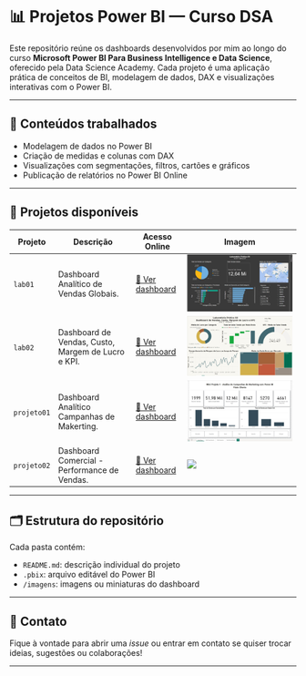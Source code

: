 # 📊 Projetos Power BI — Curso DSA

Este repositório reúne os dashboards desenvolvidos por mim ao longo do curso **Microsoft Power BI Para Business Intelligence e Data Science**, oferecido pela Data Science Academy.
Cada projeto é uma aplicação prática de conceitos de BI, modelagem de dados, DAX e visualizações interativas com o Power BI.

---

## 🧠 Conteúdos trabalhados

- Modelagem de dados no Power BI
- Criação de medidas e colunas com DAX
- Visualizações com segmentações, filtros, cartões e gráficos
- Publicação de relatórios no Power BI Online

---

## 📁 Projetos disponíveis

| Projeto      | Descrição                                     | Acesso Online            | Imagem                     |
|--------------|-----------------------------------------------|---------------------------|-----------------------------|
| `lab01`      | Dashboard Analítico de Vendas Globais.  | [🔗 Ver dashboard]() | ![](./lab01/imagens/dash1.jpg) |
| `lab02`      | Dashboard de Vendas, Custo, Margem de Lucro e KPI.   | [🔗 Ver dashboard]() | ![](./lab02/imagens/dash2.jpg) |
| `projeto01`  | Dashboard Analítico Campanhas de Makerting.    | [🔗 Ver dashboard]() | ![](./projeto01/imagens/dash3.jpg) |
| `projeto02`  | Dashboard Comercial - Performance de Vendas.     | [🔗 Ver dashboard]() | ![](./projeto02/dash4.jpg) |


---

## 🗂 Estrutura do repositório

Cada pasta contém:

- `README.md`: descrição individual do projeto
- `.pbix`: arquivo editável do Power BI
- `/imagens`: imagens ou miniaturas do dashboard

---

## 💬 Contato

Fique à vontade para abrir uma *issue* ou entrar em contato se quiser trocar ideias, sugestões ou colaborações!

---